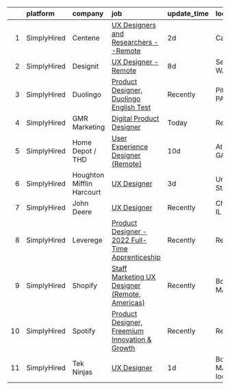 

|    | platform    | company                   | job                                                                                                                                                      | update_time   | location               |
|---:|:------------|:--------------------------|:---------------------------------------------------------------------------------------------------------------------------------------------------------|:--------------|:-----------------------|
|  1 | SimplyHired | Centene                   | [UX Designers and Researchers --Remote](https://www.simplyhired.com/job/REeLZPPYIYkUao6sOkGotqFS9zHk1ztuBupZGWkE3dwC1wZ_-HWeUg?q=ux+designer)            | 2d            | California             |
|  2 | SimplyHired | Designit                  | [UX Designer - Remote](https://www.simplyhired.com/job/7G35P67whjorhk4bv8bi8EbqEkzewmG6nvftzXCtAMik3A-IqW3LAg?q=ux+designer)                             | 8d            | Seattle, WA            |
|  3 | SimplyHired | Duolingo                  | [Product Designer, Duolingo English Test](https://www.simplyhired.com/job/5hohSEIFfsRKtN04JZrSmlB_HhrbfZsSaqJlXk23MuCpZqTiFl_8Bw?q=ux+designer)          | Recently      | Pittsburgh, PA         |
|  4 | SimplyHired | GMR Marketing             | [Digital Product Designer](https://www.simplyhired.com/job/sf-vigkgdsFXRkjjP_7ir4n5NCodnrXqh6ugP5TJNG7t-kGM-EmV3w?q=ux+designer)                         | Today         | Remote                 |
|  5 | SimplyHired | Home Depot / THD          | [User Experience Designer (Remote)](https://www.simplyhired.com/job/iUvcApyyknwFWqOlPKPeJUbzOE00F7R7i1Msg5ikBjZL-uZm-xwn_A?q=ux+designer)                | 10d           | Atlanta, GA            |
|  6 | SimplyHired | Houghton Mifflin Harcourt | [UX Designer](https://www.simplyhired.com/job/qTqRdoI-E18ZNebzOThRtlOunoXPsoLUihubCJDRyB0T7FdXTZJfLw?q=ux+designer)                                      | 3d            | United States          |
|  7 | SimplyHired | John Deere                | [UX Designer](https://www.simplyhired.com/job/lAZRbnQOfe6qZtYSLdmHZIkmIucCwTHD681GJhVw3T5U5vVtbsS40A?q=ux+designer)                                      | Recently      | Chicago, IL            |
|  8 | SimplyHired | Leverege                  | [Product Designer - 2022 Full-Time Apprenticeship](https://www.simplyhired.com/job/f2PnrkNkoKjnF_c7MsOM41LbDj7RDHIKkfuGC1pKOOPB0dNQ0HmV5w?q=ux+designer) | Recently      | Remote                 |
|  9 | SimplyHired | Shopify                   | [Staff Marketing UX Designer (Remote, Americas)](https://www.simplyhired.com/job/HluinCj1V-CAGmFCw5aCa6YGvmN9JlZHOzAmTm89V2-uWaY_9NUvLw?q=ux+designer)   | Recently      | Boston, MA             |
| 10 | SimplyHired | Spotify                   | [Product Designer, Freemium Innovation & Growth](https://www.simplyhired.com/job/Kvw_SiGrQB-4O_L_w6kE8LRwEA9nFhTEvN3SB40918E8kMG3aqYvqg?q=ux+designer)   | Recently      | Remote                 |
| 11 | SimplyHired | Tek Ninjas                | [UX Designer](https://www.simplyhired.com/job/j70ZALdT8qPSX_ZFszQSTJ0w3Wz1w2X1woyKXL-ga8cxalLVIGPQMA?q=ux+designer)                                      | 1d            | Boston, MA +1 location |